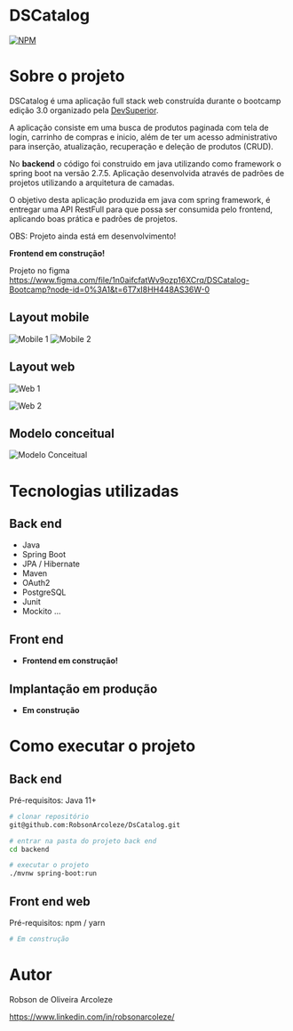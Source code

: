 # DSCatalog 
[![NPM](https://img.shields.io/npm/l/react)](https://github.com/devsuperior/sds1-wmazoni/blob/master/LICENSE) 

# Sobre o projeto

DSCatalog é uma aplicação full stack web construída durante o bootcamp edição 3.0 organizado pela [DevSuperior](https://devsuperior.com "Site da DevSuperior").

A aplicação consiste em uma busca de produtos paginada com tela de login, carrinho de compras e inicio, além de ter um acesso administrativo para inserção, atualização, recuperação e deleção de produtos (CRUD).

No **backend** o código foi construido em java utilizando como framework o spring boot na versão 2.7.5. Aplicação desenvolvida através de padrões de projetos utilizando a arquitetura de camadas.

O objetivo desta aplicação produzida em java com spring framework, é entregar uma API RestFull para que possa ser consumida pelo frontend, aplicando boas prática e padrões de projetos.

OBS: Projeto ainda está em desenvolvimento!

**Frontend em construção!**

Projeto no figma
https://www.figma.com/file/1n0aifcfatWv9ozp16XCrq/DSCatalog-Bootcamp?node-id=0%3A1&t=6T7xI8HH448AS36W-0
## Layout mobile 
![Mobile 1](https://github.com/RobsonArcoleze/DsCatalog/blob/main/img/mobile01.png) ![Mobile 2](https://github.com/RobsonArcoleze/DsCatalog/blob/main/img/mobile02.png)

## Layout web
![Web 1](https://github.com/RobsonArcoleze/DsCatalog/blob/main/img/web01.png)

![Web 2](https://github.com/RobsonArcoleze/DsCatalog/blob/main/img/web02.png)

## Modelo conceitual
![Modelo Conceitual](https://github.com/RobsonArcoleze/DsCatalog/blob/main/img/modeloConceitual.png)

# Tecnologias utilizadas
## Back end
- Java
- Spring Boot
- JPA / Hibernate
- Maven
- OAuth2
- PostgreSQL
- Junit
- Mockito
...

## Front end
- **Frontend em construção!**
## Implantação em produção
- **Em construção**

# Como executar o projeto

## Back end
Pré-requisitos: Java 11+

```bash
# clonar repositório
git@github.com:RobsonArcoleze/DsCatalog.git

# entrar na pasta do projeto back end
cd backend

# executar o projeto
./mvnw spring-boot:run
```

## Front end web
Pré-requisitos: npm / yarn

```bash
# Em construção
```

# Autor

Robson de Oliveira Arcoleze

https://www.linkedin.com/in/robsonarcoleze/

